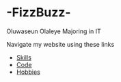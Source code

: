 # -FizzBuzz-

Oluwaseun Olaleye
Majoring in IT

Navigate my website using these links

* [Skills](./skills.md)
* [Code](./code.js)
* [Hobbies](./hobbies.md)

